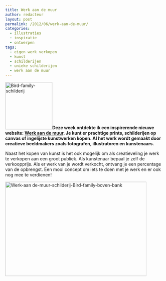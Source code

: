 ```yaml
---
title: Werk aan de muur
author: redacteur
layout: post
permalink: /2012/06/werk-aan-de-muur/
categories:
  - illustraties
  - inspiratie
  - ontwerpen
tags:
  - eigen werk verkopen
  - kunst
  - schilderijen
  - unieke schilderijen
  - werk aan de muur
---
```

[<img class="alignleft size-thumbnail wp-image-2572" title="Bird-family-schilderij" src="/wordpress/wp-content/uploads/2012/06/Bird-family-schilderij-150x150.gif" alt="Bird-family-schilderij" width="150" height="150" />][1]**Deze week ontdekte ik een inspirerende nieuwe website: <a title="Koop uniek werk van meer dan 800 creatieven" href="http://www.werkaandemuur.nl" target="_blank">Werk aan de muur</a>. Je kunt er prachtige prints, schilderijen op canvas of ingelijste kunstwerken kopen. Al het werk wordt gemaakt door creatieve beeldmakers zoals fotografen, illustratoren en kunstenaars.**

Naast het kopen van kunst is het ook mogelijk om als creatieveling je werk te verkopen aan een groot publiek. Als kunstenaar bepaal je zelf de verkoopprijs. Als er werk van je wordt verkocht, ontvang je een percentage van de opbrengst. Een mooi concept om iets te doen met je werk en er ook nog mee te verdienen!

[<img class="  aligncenter wp-image-2556 size-full" title="Werk-aan de-muur-schilderij-Bird-family-boven-bank" src="/wordpress/wp-content/uploads/2012/06/schilderij-Bird-family-boven-bank.jpg" alt="Werk-aan de-muur-schilderij-Bird-family-boven-bank" width="450" height="300" />][2]

 [1]: /wordpress/wp-content/uploads/2012/06/Bird-family-schilderij.gif
 [2]: /wordpress/wp-content/uploads/2012/06/schilderij-Bird-family-boven-bank.jpg
